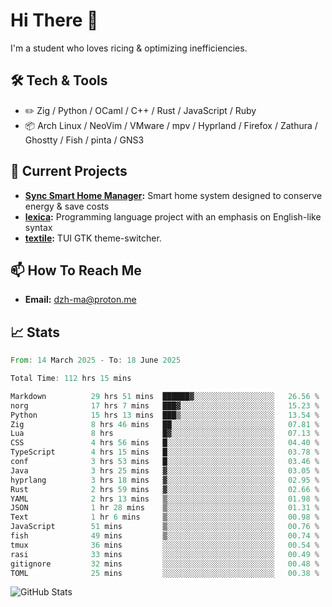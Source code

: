 # Hi There 👋
I'm a student who loves ricing & optimizing inefficiencies.
## 🛠️ Tech & Tools
- ✏️  Zig / Python / OCaml / C++ / Rust / JavaScript / Ruby
- 📦 Arch Linux / NeoVim / VMware / mpv / Hyprland / Firefox / Zathura / Ghostty / Fish / pinta / GNS3
## 🔭 Current Projects
- **[Sync Smart Home Manager](https://github.com/dzh-ma/sync):** Smart home system designed to conserve energy & save costs
- **[lexica](https://github.com/dzh-ma/lexica):** Programming language project with an emphasis on English-like syntax
- **[textile](https://github.com/dzh-ma/textile):** TUI GTK theme-switcher.
## 📫 How To Reach Me
- **Email:** [dzh-ma@proton.me](mailto:dzh-ma@proton.me)
## 📈 Stats
<!--START_SECTION:waka-->

```rust
From: 14 March 2025 - To: 18 June 2025

Total Time: 112 hrs 15 mins

Markdown          29 hrs 51 mins  ██████▓░░░░░░░░░░░░░░░░░░   26.56 %
norg              17 hrs 7 mins   ███▓░░░░░░░░░░░░░░░░░░░░░   15.23 %
Python            15 hrs 13 mins  ███▒░░░░░░░░░░░░░░░░░░░░░   13.54 %
Zig               8 hrs 46 mins   ██░░░░░░░░░░░░░░░░░░░░░░░   07.81 %
Lua               8 hrs           █▓░░░░░░░░░░░░░░░░░░░░░░░   07.13 %
CSS               4 hrs 56 mins   █░░░░░░░░░░░░░░░░░░░░░░░░   04.40 %
TypeScript        4 hrs 15 mins   █░░░░░░░░░░░░░░░░░░░░░░░░   03.78 %
conf              3 hrs 53 mins   █░░░░░░░░░░░░░░░░░░░░░░░░   03.46 %
Java              3 hrs 25 mins   ▓░░░░░░░░░░░░░░░░░░░░░░░░   03.05 %
hyprlang          3 hrs 18 mins   ▓░░░░░░░░░░░░░░░░░░░░░░░░   02.95 %
Rust              2 hrs 59 mins   ▓░░░░░░░░░░░░░░░░░░░░░░░░   02.66 %
YAML              2 hrs 13 mins   ▒░░░░░░░░░░░░░░░░░░░░░░░░   01.98 %
JSON              1 hr 28 mins    ▒░░░░░░░░░░░░░░░░░░░░░░░░   01.31 %
Text              1 hr 6 mins     ▒░░░░░░░░░░░░░░░░░░░░░░░░   00.98 %
JavaScript        51 mins         ▒░░░░░░░░░░░░░░░░░░░░░░░░   00.76 %
fish              49 mins         ▒░░░░░░░░░░░░░░░░░░░░░░░░   00.74 %
tmux              36 mins         ░░░░░░░░░░░░░░░░░░░░░░░░░   00.54 %
rasi              33 mins         ░░░░░░░░░░░░░░░░░░░░░░░░░   00.49 %
gitignore         32 mins         ░░░░░░░░░░░░░░░░░░░░░░░░░   00.48 %
TOML              25 mins         ░░░░░░░░░░░░░░░░░░░░░░░░░   00.38 %
```

<!--END_SECTION:waka-->

![GitHub Stats](https://github-readme-stats.vercel.app/api?username=dzh-ma&show_icons=true&theme=transparent)
